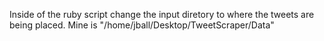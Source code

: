 Inside of the ruby script change the input diretory to where the tweets are being placed. Mine is "/home/jball/Desktop/TweetScraper/Data"
